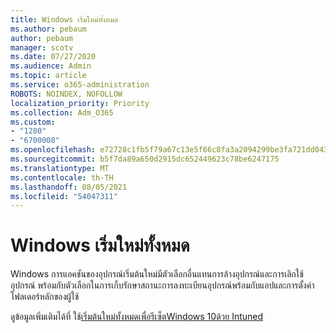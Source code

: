 ```yaml
---
title: Windows เริ่มใหม่ทั้งหมด
ms.author: pebaum
author: pebaum
manager: scotv
ms.date: 07/27/2020
ms.audience: Admin
ms.topic: article
ms.service: o365-administration
ROBOTS: NOINDEX, NOFOLLOW
localization_priority: Priority
ms.collection: Adm_O365
ms.custom:
- "1280"
- "6700008"
ms.openlocfilehash: e72728c1fb5f79a67c13e5f66c8fa3a2094299be3fa721dd043e549fe0dff278
ms.sourcegitcommit: b5f7da89a650d2915dc652449623c78be6247175
ms.translationtype: MT
ms.contentlocale: th-TH
ms.lasthandoff: 08/05/2021
ms.locfileid: "54047311"
---
```

# <a name="windows-fresh-start"></a>Windows เริ่มใหม่ทั้งหมด

Windows การแอคชันของอุปกรณ์เริ่มต้นใหม่มีตัวเลือกอื่นแทนการล้างอุปกรณ์และการเลิกใช้อุปกรณ์ พร้อมกับตัวเลือกในการเก็บรักษาสถานะการลงทะเบียนอุปกรณ์พร้อมกับแอปและการตั้งค่าโฟลเดอร์หลักของผู้ใช้

ดูข้อมูลเพิ่มเติมได้ที่ ใช้[เริ่มต้นใหม่ทั้งหมดเพื่อรีเซ็ตWindows 10ด้วย Intuned](https://docs.microsoft.com/intune/device-fresh-start)